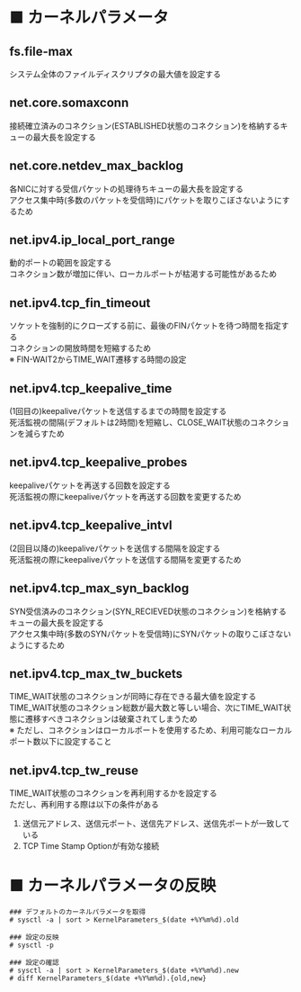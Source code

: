 # ■ カーネルパラメータ
## fs.file-max
システム全体のファイルディスクリプタの最大値を設定する
## net.core.somaxconn
接続確立済みのコネクション(ESTABLISHED状態のコネクション)を格納するキューの最大長を設定する
## net.core.netdev_max_backlog
各NICに対する受信パケットの処理待ちキューの最大長を設定する  
アクセス集中時(多数のパケットを受信時)にパケットを取りこぼさないようにするため
## net.ipv4.ip_local_port_range
動的ポートの範囲を設定する  
コネクション数が増加に伴い、ローカルポートが枯渇する可能性があるため
## net.ipv4.tcp_fin_timeout
ソケットを強制的にクローズする前に、最後のFINパケットを待つ時間を指定する  
コネクションの開放時間を短縮するため  
※ FIN-WAIT2からTIME_WAIT遷移する時間の設定
## net.ipv4.tcp_keepalive_time
(1回目の)keepaliveパケットを送信するまでの時間を設定する  
死活監視の間隔(デフォルトは2時間)を短縮し、CLOSE_WAIT状態のコネクションを減らすため
## net.ipv4.tcp_keepalive_probes
keepaliveパケットを再送する回数を設定する  
死活監視の際にkeepaliveパケットを再送する回数を変更するため
## net.ipv4.tcp_keepalive_intvl
(2回目以降の)keepaliveパケットを送信する間隔を設定する  
死活監視の際にkeepaliveパケットを送信する間隔を変更するため
## net.ipv4.tcp_max_syn_backlog
SYN受信済みのコネクション(SYN_RECIEVED状態のコネクション)を格納するキューの最大長を設定する  
アクセス集中時(多数のSYNパケットを受信時)にSYNパケットの取りこぼさないようにするため
## net.ipv4.tcp_max_tw_buckets
TIME_WAIT状態のコネクションが同時に存在できる最大値を設定する  
TIME_WAIT状態のコネクション総数が最大数と等しい場合、次にTIME_WAIT状態に遷移すべきコネクションは破棄されてしまうため  
※ ただし、コネクションはローカルポートを使用するため、利用可能なローカルポート数以下に設定すること
## net.ipv4.tcp_tw_reuse
TIME_WAIT状態のコネクションを再利用するかを設定する  
ただし、再利用する際は以下の条件がある
1. 送信元アドレス、送信元ポート、送信先アドレス、送信先ポートが一致している
2. TCP Time Stamp Optionが有効な接続

# ■ カーネルパラメータの反映
```
### デフォルトのカーネルパラメータを取得
# sysctl -a | sort > KernelParameters_$(date +%Y%m%d).old

### 設定の反映
# sysctl -p

### 設定の確認
# sysctl -a | sort > KernelParameters_$(date +%Y%m%d).new
# diff KernelParameters_$(date +%Y%m%d).{old,new}
```
